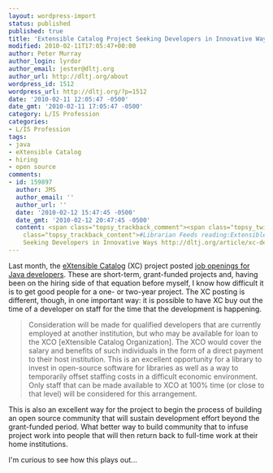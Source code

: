 ```yaml
---
layout: wordpress-import
status: published
published: true
title: 'Extensible Catalog Project Seeking Developers in Innovative Ways'
modified: 2010-02-11T17:05:47+00:00
author: Peter Murray
author_login: lyrdor
author_email: jester@dltj.org
author_url: http://dltj.org/about
wordpress_id: 1512
wordpress_url: http://dltj.org/?p=1512
date: '2010-02-11 12:05:47 -0500'
date_gmt: '2010-02-11 17:05:47 -0500'
category: L/IS Profession
categories:
- L/IS Profession
tags:
- java
- eXtensible Catalog
- hiring
- open source
comments:
- id: 159897
  author: JMS
  author_email: ''
  author_url: ''
  date: '2010-02-12 15:47:45 -0500'
  date_gmt: '2010-02-12 20:47:45 -0500'
  content: <span class="topsy_trackback_comment"><span class="topsy_twitter_username"><span
    class="topsy_trackback_content">#Librarian Feeds reading:Extensible Catalog Project
    Seeking Developers in Innovative Ways http://dltj.org/article/xc-developers/</span></span>
---
```

<p>Last month, the <a href="http://www.extensiblecatalog.org/" title="eXtensible Catalog Project homepage" rel="homepage">eXtensible Catalog</a> (XC) project posted <a href="https://listserv.nd.edu/cgi-bin/wa?A2=ind1001&L=CODE4LIB&T=0&F=&S=&P=77626" title="Job Opening: Java Deveopers - eXtensible Catalog Organization">job openings for  Java developers</a>.  These are short-term, grant-funded projects and, having been on the hiring side of that equation before myself, I know how difficult it is to get good people for a one- or two-year project.  The XC posting is different, though, in one important way:  it is possible to have XC buy out the time of a developer on staff for the time that the development is happening.<br />
<blockquote>Consideration will be made for qualified developers that are currently employed at another institution, but who may be available for loan to the XCO [eXtensible Catalog Organization].  The XCO would cover the salary and benefits of such individuals in the form of a direct payment to their host institution.  This is an excellent opportunity for a library to invest in open-source software for libraries as well as a way to temporarily offset staffing costs in a difficult economic environment.  Only staff that can be made available to XCO at 100% time (or close to that level) will be considered for this arrangement.</p></blockquote>
<p>This is also an excellent way for the project to begin the process of building an open source community that will sustain development effort beyond the grant-funded period.  What better way to build community that to infuse project work into people that will then return back to full-time work at their home institutions.</p>
<p>I'm curious to see how this plays out...</p>
